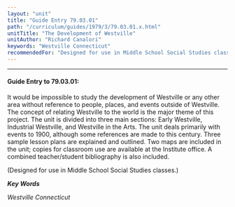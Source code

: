 ```yaml
---
layout: "unit"
title: "Guide Entry 79.03.01"
path: "/curriculum/guides/1979/3/79.03.01.x.html"
unitTitle: "The Development of Westville"
unitAuthor: "Richard Canalori"
keywords: "Westville Connecticut"
recommendedFor: "Designed for use in Middle School Social Studies classes."
---
```

<body>
<hr/>
 <h4>
  Guide Entry to 79.03.01:
 </h4>
 It would be impossible to study the development of Westville or any other area without reference to people, places, and events outside of Westville.  The concept of relating Westville to the world is the major theme of this project.  The unit is divided into three main sections: Early Westville, Industrial Westville, and Westville in the Arts.  The unit deals primarily with events to 1900, although some references are made to this century.  Three sample lesson plans are explained and outlined.  Two maps are included in the unit; copies for classroom use are available at the Institute office.  A combined teacher/student bibliography is also included.
 <p>
  (Designed for use in Middle School Social Studies classes.)
 </p>
<p>
  <b>
   <i>
    Key Words
   </i>
  </b>
  <br/>
 </p>
 <p>
  <i>
   Westville Connecticut
  </i>
 </p>

</body>